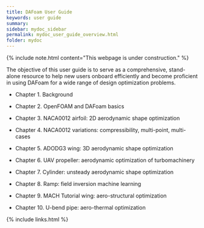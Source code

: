 ```yaml
---
title: DAFoam User Guide
keywords: user guide
summary: 
sidebar: mydoc_sidebar
permalink: mydoc_user_guide_overview.html
folder: mydoc
---
```


{% include note.html content="This webpage is under construction." %}

The objective of this user guide is to serve as a comprehensive, stand-alone resource to help new users onboard efficiently and become proficient in using DAFoam for a wide range of design optimization problems.

- Chapter 1. Background

- Chapter 2. OpenFOAM and DAFoam basics

- Chapter 3. NACA0012 airfoil: 2D aerodynamic shape optimization

- Chapter 4. NACA0012 variations: compressibility, multi-point, multi-cases

- Chapter 5. ADODG3 wing: 3D aerodynamic shape optimization

- Chapter 6. UAV propeller: aerodynamic optimization of turbomachinery 

- Chapter 7. Cylinder: unsteady aerodynamic shape optimization

- Chapter 8. Ramp: field inversion machine learning

- Chapter 9. MACH Tutorial wing: aero-structural optimization

- Chapter 10. U-bend pipe: aero-thermal optimization

{% include links.html %}
